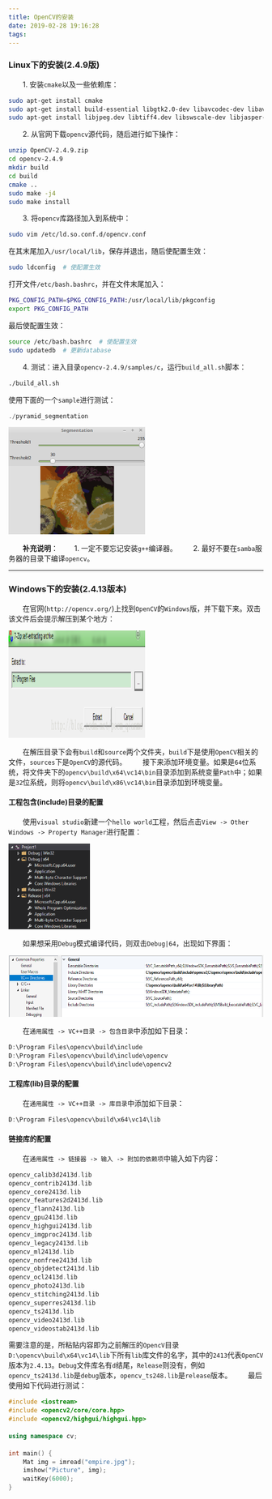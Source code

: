 ```yaml
---
title: OpenCV的安装
date: 2019-02-28 19:16:28
tags:
---
```

### Linux下的安装(2.4.9版)

&emsp;&emsp;1. 安装`cmake`以及一些依赖库：

``` bash
sudo apt-get install cmake
sudo apt-get install build-essential libgtk2.0-dev libavcodec-dev libavformat-dev
sudo apt-get install libjpeg.dev libtiff4.dev libswscale-dev libjasper-dev
```

&emsp;&emsp;2. 从官网下载`opencv`源代码，随后进行如下操作：

``` bash
unzip OpenCV-2.4.9.zip
cd opencv-2.4.9
mkdir build
cd build
cmake ..
sudo make -j4
sudo make install
```

&emsp;&emsp;3. 将`opencv`库路径加入到系统中：

``` bash
sudo vim /etc/ld.so.conf.d/opencv.conf
```

在其末尾加入`/usr/local/lib`，保存并退出，随后使配置生效：

``` bash
sudo ldconfig  # 使配置生效
```

打开文件`/etc/bash.bashrc`，并在文件末尾加入：

``` bash
PKG_CONFIG_PATH=$PKG_CONFIG_PATH:/usr/local/lib/pkgconfig
export PKG_CONFIG_PATH
```

最后使配置生效：

``` bash
source /etc/bash.bashrc  # 使配置生效
sudo updatedb  # 更新database
```

&emsp;&emsp;4. 测试：进入目录`opencv-2.4.9/samples/c`，运行`build_all.sh`脚本：

``` bash
./build_all.sh
```

使用下面的一个`sample`进行测试：

``` cpp
./pyramid_segmentation
```

<img src="./OpenCV的安装/1.png" height="212" width="270">

&emsp;&emsp;**补充说明**：
&emsp;&emsp;1. 一定不要忘记安装`g++`编译器。
&emsp;&emsp;2. 最好不要在`samba`服务器的目录下编译`opencv`。

---

### Windows下的安装(2.4.13版本)

&emsp;&emsp;在官网(`http://opencv.org/`)上找到`OpenCV`的`Windows`版，并下载下来。双击该文件后会提示解压到某个地方：

<img src="./OpenCV的安装/2.png" height="212" width="270">

&emsp;&emsp;在解压目录下会有`build`和`source`两个文件夹，`build`下是使用`OpenCV`相关的文件，`sources`下是`OpenCV`的源代码。
&emsp;&emsp;接下来添加环境变量。如果是`64`位系统，将文件夹下的`opencv\build\x64\vc14\bin`目录添加到系统变量`Path`中；如果是`32`位系统，则将`opencv\build\x86\vc14\bin`目录添加到环境变量。

#### 工程包含(include)目录的配置

&emsp;&emsp;使用`visual studio`新建一个`hello world`工程，然后点击`View -> Other Windows -> Property Manager`进行配置：

<img src="./OpenCV的安装/3.png" height="169" width="161">

&emsp;&emsp;如果想采用`Debug`模式编译代码，则双击`Debug|64`，出现如下界面：

<img src="./OpenCV的安装/4.png" height="122" width="644">

&emsp;&emsp;在`通用属性 -> VC++目录 -> 包含目录`中添加如下目录：

``` cpp
D:\Program Files\opencv\build\include
D:\Program Files\opencv\build\include\opencv
D:\Program Files\opencv\build\include\opencv2
```

#### 工程库(lib)目录的配置

&emsp;&emsp;在`通用属性 -> VC++目录 -> 库目录`中添加如下目录：

``` cpp
D:\Program Files\opencv\build\x64\vc14\lib
```

#### 链接库的配置

&emsp;&emsp;在`通用属性 -> 链接器 -> 输入 -> 附加的依赖项`中输入如下内容：

``` cpp
opencv_calib3d2413d.lib
opencv_contrib2413d.lib
opencv_core2413d.lib
opencv_features2d2413d.lib
opencv_flann2413d.lib
opencv_gpu2413d.lib
opencv_highgui2413d.lib
opencv_imgproc2413d.lib
opencv_legacy2413d.lib
opencv_ml2413d.lib
opencv_nonfree2413d.lib
opencv_objdetect2413d.lib
opencv_ocl2413d.lib
opencv_photo2413d.lib
opencv_stitching2413d.lib
opencv_superres2413d.lib
opencv_ts2413d.lib
opencv_video2413d.lib
opencv_videostab2413d.lib
```

需要注意的是，所粘贴内容即为之前解压的`OpencV`目录`D:\opencv\build\x64\vc14\lib`下所有`lib`库文件的名字，其中的`2413`代表`OpenCV`版本为`2.4.13`。`Debug`文件库名有`d`结尾，`Release`则没有，例如`opencv_ts2413d.lib`是`debug`版本，`opencv_ts248.lib`是`release`版本。
&emsp;&emsp;最后使用如下代码进行测试：

``` cpp
#include <iostream>
#include <opencv2/core/core.hpp>
#include <opencv2/highgui/highgui.hpp>
​
using namespace cv;
​
int main() {
    Mat img = imread("empire.jpg");
    imshow("Picture", img);
    waitKey(6000);
}
```